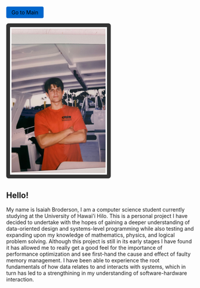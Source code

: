 <a href="index.md"
  style="
    display: inline-block;
    padding: 0.5em 1em;
    background-color: #0066cc;
    color: #000;
    text-decoration: none;
    border-radius: 4px;
  ">
    Go to Main
</a>

<img src="Images/aboutMeImage.jpg" alt="image" width="50%" height="50%"
  style="border: 10px solid #333; padding: 4px; border-radius: 6px;">

Hello!
-
My name is Isaiah Broderson, I am a computer science student currently studying at the University of Hawai'i Hilo. This is a personal project I have decided to undertake with the hopes of gaining a deeper understanding of data-oriented design and systems-level programming while also testing and expanding upon my knowledge of mathematics, physics, and logical problem solving. Although this project is still in its early stages I have found it has allowed me to really get a good feel for the importance of performance optimization and see first-hand the cause and effect of faulty memory management. I have been able to experience the root fundamentals of how data relates to and interacts with systems, which in turn has led to a strengthining in my understanding of software-hardware interaction.
